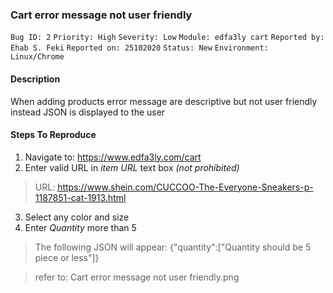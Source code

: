 ### Cart error message not user friendly
```Bug ID: 2```
```Priority: High```
```Severity: Low```
```Module: edfa3ly cart```
```Reported by: Ehab S. Feki```
```Reported on: 25102020```
```Status: New```
```Environment: Linux/Chrome```

#### Description
When adding products error message are descriptive but not user friendly instead JSON is displayed to the user

#### Steps To Reproduce
1. Navigate to: https://www.edfa3ly.com/cart
2. Enter valid URL in *item URL* text box *(not prohibited)*
> URL: https://www.shein.com/CUCCOO-The-Everyone-Sneakers-p-1187851-cat-1913.html
3. Select any color and size
4. Enter *Quantity* more than 5
> The following JSON will appear: {"quantity":["Quantity should be 5 piece or less"]}

> refer to: Cart error message not user friendly.png
